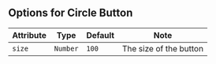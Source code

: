 ## Options for Circle Button
| Attribute | Type | Default | Note |
|---|---|---|---|
| `size` | `Number` | `100` | The size of the button | |
